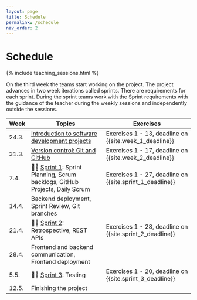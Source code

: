 ```yaml
---
layout: page
title: Schedule
permalink: /schedule
nav_order: 2
---
```


# Schedule

{% include teaching_sessions.html %}

On the third week the teams start working on the project. The project advances in two week iterations called sprints. There are requirements for each sprint. During the sprint teams work with the Sprint requirements with the guidance of the teacher during the weekly sessions and independently outside the sessions.

| Week   | Topics                                                                                  | Exercises                                                |
| ------ | --------------------------------------------------------------------------------------- | -------------------------------------------------------- |
| 24.3. | [Introduction to software development projects](/introduction)                          | Exercises 1 - 13, deadline on {{site.week_1_deadline}}   |
| 31.3. | [Version control: Git and GitHub](/git)                                                 | Exercises 1 - 17, deadline on {{site.week_2_deadline}}   |
| 7.4.  | 🏃‍♂️ [Sprint 1](/sprint-1): Sprint Planning, Scrum backlogs, GitHub Projects, Daily Scrum | Exercises 1 - 27, deadline on {{site.sprint_1_deadline}} |
| 14.4. | Backend deployment, Sprint Review, Git branches                                                       |                                                          |
| 21.4. | 🏃‍♂️ [Sprint 2](/sprint-2): Retrospective, REST APIs                                      | Exercises 1 - 28, deadline on {{site.sprint_2_deadline}} |
| 28.4. | Frontend and backend communication, Frontend deployment                                                       |                                                          |
| 5.5.  | 🏃‍♂️ [Sprint 3](/sprint-3): Testing                                  | Exercises 1 - 20, deadline on {{site.sprint_3_deadline}} |
| 12.5.  | Finishing the project                                                                   |                                                          |
